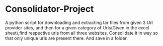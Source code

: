# Consolidator-Project
A python script for downloading and extracting tar files from given 3 Url provider sites, and then for a given category of Urls(Given in the excel sheet),find respective 
urls from all three websites, Consolidate it in way so that only unique urls are present there. And save in a folder.
